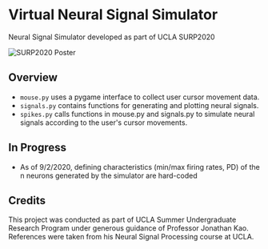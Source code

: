 # Virtual Neural Signal Simulator

Neural Signal Simulator developed as part of UCLA SURP2020

![SURP2020 Poster](poster.png)

## Overview

* `mouse.py` uses a pygame interface to collect user cursor movement data.
* `signals.py` contains functions for generating and plotting neural signals.
* `spikes.py` calls functions in mouse.py and signals.py to simulate neural signals according to the user's cursor movements.

## In Progress

* As of 9/2/2020, defining characteristics (min/max firing rates, PD) of the n neurons generated by the simulator are hard-coded 

## Credits

This project was conducted as part of UCLA Summer Undergraduate Research Program under generous guidance of Professor Jonathan Kao. References were taken from his Neural Signal Processing course at UCLA. 
